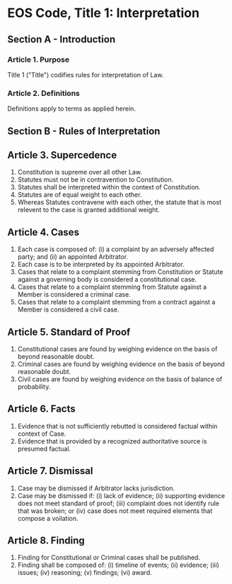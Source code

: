 # EOS Code, Title 1: Interpretation

## Section A - Introduction

### Article 1. Purpose

Title 1 ("Title") codifies rules for interpretation of Law.

### Article 2. Definitions

Definitions apply to terms as applied herein.

## Section B - Rules of Interpretation

## Article 3. Supercedence

1. Constitution is supreme over all other Law.
1. Statutes must not be in contravention to Constitution.
1. Statutes shall be interpreted within the context of Constitution.
1. Statutes are of equal weight to each other.
1. Whereas Statutes contravene with each other, the statute that is most relevent to the case is granted additional weight.

## Article 4. Cases

1. Each case is composed of: (i) a complaint by an adversely affected party; and (ii) an appointed Arbitrator.
1. Each case is to be interpreted by its appointed Arbitrator.
1. Cases that relate to a complaint stemming from Constitution or Statute against a governing body is considered a constitutional case.
1. Cases that relate to a complaint stemming from Statute against a Member is considered a criminal case.
1. Cases that relate to a complaint stemming from a contract against a Member is considered a civil case.

## Article 5. Standard of Proof

1. Constitutional cases are found by weighing evidence on the basis of beyond reasonable doubt.
1. Criminal cases are found by weighing evidence on the basis of beyond reasonable doubt.
1. Civil cases are found by weighing evidence on the basis of balance of probability.

## Article 6. Facts

1. Evidence that is not sufficiently rebutted is considered factual within context of Case.
1. Evidence that is provided by a recognized authoritative source is presumed factual.

## Article 7. Dismissal

1. Case may be dismissed if Arbitrator lacks jurisdiction.
1. Case may be dismissed if: (i) lack of evidence; (ii) supporting evidence does not meet standard of proof; (iii) complaint does not identify rule that was broken; or (iv) case does not meet required elements that compose a voilation.

## Article 8. Finding

1. Finding for Constitutional or Criminal cases shall be published.
1. Finding shall be composed of: (i) timeline of events; (ii) evidence; (iii) issues; (iv) reasoning; (v) findings; (vi) award.
